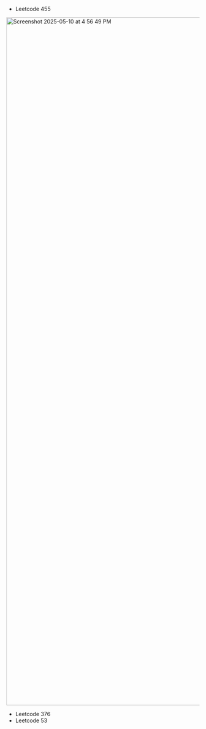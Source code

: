 - Leetcode 455
<img width="1792" alt="Screenshot 2025-05-10 at 4 56 49 PM" src="https://github.com/user-attachments/assets/213f08d8-e246-4f5a-b872-201f2a3bc2b2" />

- Leetcode 376
- Leetcode 53
